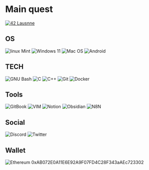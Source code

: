 
<h1> Main quest </h1>

[<img alt="42 Lausnne" 		src="https://img.shields.io/badge/-42 Lausanne-3DDC84?logo=42&logoColor=white"/>](https://github.com/Madness807/42_Lausanne#42-lausanne)


<h2> OS </h2>
<p>
  	<img alt="linux Mint"	 	src="https://img.shields.io/badge/-Linux-FCC624?logo=Linux&logoColor=white"/>
  	<img alt="Windows 11" 		src="https://img.shields.io/badge/-Windows-5E5E5E?logo=Windows&logoColor=white"/>
  	<img alt="Mac OS" 		src="https://img.shields.io/badge/-Mac OS-000000?logo=Mac OS&logoColor=white"/>
	<img alt="Android" 		src="https://img.shields.io/badge/-Android-3DDC84?logo=Android&logoColor=white"/>
</p>
<h2> TECH </h2>
<p>
  	<img alt="GNU Bash" 		src="https://img.shields.io/badge/-Bash-4EAA25?logo=GNU Bash&logoColor=white"/>
  	<img alt="C" 			src="https://img.shields.io/badge/-C-A8B9CC?logo=C&logoColor=white"/>
  	<img alt="C++" 			src="https://img.shields.io/badge/-C++-00599C?logo=C++&logoColor=white"/>
  	<img alt="Git" 			src="https://img.shields.io/badge/-Git-F05032?logo=Git&logoColor=white"/>
 	<img alt="Docker" 		src="https://img.shields.io/badge/-Docker-2496ED?logo=Docker&logoColor=white"/>
</p>
<h2> Tools </h2>
<p>
  	<img alt="GitBook" 		src="https://img.shields.io/badge/-GitBook-3884FF?logo=Gitbook&logoColor=white"/>
	<img alt="VIM" 			src="https://img.shields.io/badge/-VIM-019733?logo=VIM&logoColor=white"/>
	<img alt="Notion" 		src="https://img.shields.io/badge/-Notion-019733?logo=Notion&logoColor=white"/>
	<img alt="Obsidian" 		src="https://img.shields.io/badge/-Obsidian-483699?logo=Obsidian&logoColor=white"/>
	<img alt="N8N" 			src="https://img.shields.io/badge/-N8N-red"/>					
	
</p>
<h2> Social </h2>
<p>
 	<img alt="Discord" 		src="https://img.shields.io/badge/-Discord-5865F2?logo=Discord&logoColor=white"/>
	<img alt="Twitter" 		src="https://img.shields.io/badge/-Twitter-1DA1F2?logo=Twitter&logoColor=white"/>
</p>

<h2> Wallet </h2>
<p>
 	<img alt="Ethereum" 		src="https://img.shields.io/badge/-Ethereum-3C3C3D?logo=Ethereum&logoColor=white"/>
	0xAB072E0A11E6E92A9F07FD4C28F343aAEc723302
</p>
